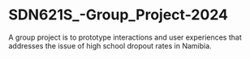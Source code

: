 # SDN621S_-Group_Project-2024
A group project is to prototype interactions and user experiences that  addresses the issue of high school dropout rates in Namibia.
